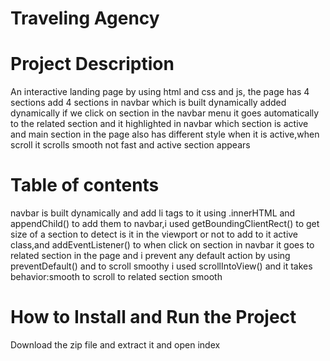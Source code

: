# Traveling Agency
# Project Description
An interactive landing page by using html and css and js, the page has 4 sections add 4 sections in navbar which is built dynamically added dynamically if we click on section in the navbar menu it goes automatically to the related section and it highlighted in navbar which section is active and main section in the page also has different style when it is active,when scroll it scrolls smooth not fast and active section appears
# Table of contents
navbar is built dynamically and add li tags to it using .innerHTML and appendChild() to add them to navbar,i used getBoundingClientRect() to get size of a section to detect is it in the viewport or not to add to it active class,and addEventListener() to when click on section in navbar it goes to related section in the page and i prevent any default action by using preventDefault() and to scroll smoothy i used 
scrollIntoView() and it takes behavior:smooth to scroll to related section smooth
# How to Install and Run the Project
Download the zip file and extract it and open index
